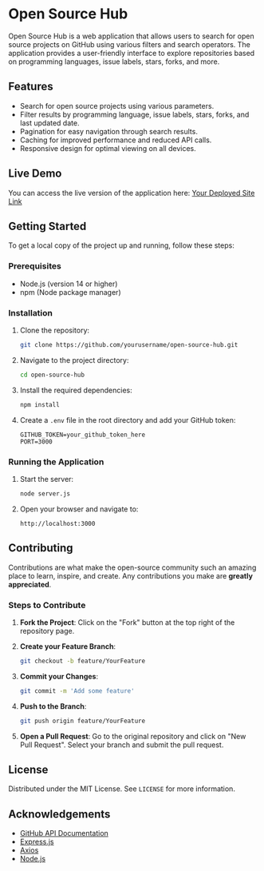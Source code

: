 # Open Source Hub

Open Source Hub is a web application that allows users to search for open source projects on GitHub using various filters and search operators. The application provides a user-friendly interface to explore repositories based on programming languages, issue labels, stars, forks, and more.

## Features

- Search for open source projects using various parameters.
- Filter results by programming language, issue labels, stars, forks, and last updated date.
- Pagination for easy navigation through search results.
- Caching for improved performance and reduced API calls.
- Responsive design for optimal viewing on all devices.

## Live Demo

You can access the live version of the application here: [Your Deployed Site Link](#)

## Getting Started

To get a local copy of the project up and running, follow these steps:

### Prerequisites

- Node.js (version 14 or higher)
- npm (Node package manager)

### Installation

1. Clone the repository:

   ```bash
   git clone https://github.com/yourusername/open-source-hub.git
   ```
2. Navigate to the project directory:

   ```bash
   cd open-source-hub
   ```
3. Install the required dependencies:

   ```bash
   npm install
   ```
4. Create a `.env` file in the root directory and add your GitHub token:

   ```plaintext
   GITHUB_TOKEN=your_github_token_here
   PORT=3000
   ```

### Running the Application

1. Start the server:

   ```bash
   node server.js
   ```
2. Open your browser and navigate to:

   ```
   http://localhost:3000
   ```

## Contributing

Contributions are what make the open-source community such an amazing place to learn, inspire, and create. Any contributions you make are **greatly appreciated**.

### Steps to Contribute

1. **Fork the Project**: Click on the "Fork" button at the top right of the repository page.
2. **Create your Feature Branch**:

   ```bash
   git checkout -b feature/YourFeature
   ```
3. **Commit your Changes**:

   ```bash
   git commit -m 'Add some feature'
   ```
4. **Push to the Branch**:

   ```bash
   git push origin feature/YourFeature
   ```
5. **Open a Pull Request**: Go to the original repository and click on "New Pull Request". Select your branch and submit the pull request.

## License

Distributed under the MIT License. See `LICENSE` for more information.

## Acknowledgements

- [GitHub API Documentation](https://docs.github.com/en/rest)
- [Express.js](https://expressjs.com/)
- [Axios](https://axios-http.com/)
- [Node.js](https://nodejs.org/)
